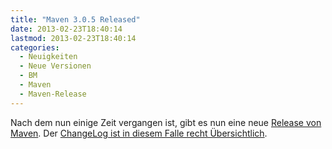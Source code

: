 ```yaml
---
title: "Maven 3.0.5 Released"
date: 2013-02-23T18:40:14
lastmod: 2013-02-23T18:40:14
categories:
  - Neuigkeiten
  - Neue Versionen
  - BM
  - Maven
  - Maven-Release
---
```

Nach dem nun einige Zeit vergangen ist, gibt es nun eine neue 
[Release von Maven](http://maven.apache.org/docs/3.0.5/release-notes.html). Der [ChangeLog ist in diesem Falle recht Übersichtlich](https://jira.codehaus.org/secure/ReleaseNote.jspa?projectId=10500&version=19088).
